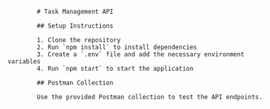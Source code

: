 
            # Task Management API

            ## Setup Instructions

            1. Clone the repository
            2. Run `npm install` to install dependencies
            3. Create a `.env` file and add the necessary environment variables
            4. Run `npm start` to start the application

            ## Postman Collection

            Use the provided Postman collection to test the API endpoints.
        
